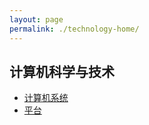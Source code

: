 ```yaml
---
layout: page
permalink: ./technology-home/
---
```


## 计算机科学与技术
* [计算机系统](./compute-system/)
* [平台](./platform/)
